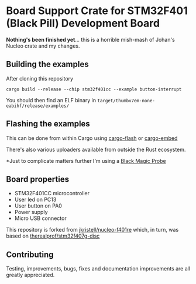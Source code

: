 # Board Support Crate for STM32F401 (Black Pill) Development Board

**Nothing's been finished yet**...
this is a horrible mish-mash of Johan's Nucleo crate and my changes.

## Building the examples

After cloning this repository

```cargo build --release --chip stm32f401cc --example button-interrupt```

You should then  find an ELF binary in
```target/thumbv7em-none-eabihf/release/examples/```

## Flashing the examples

This can be done from within Cargo using
[cargo-flash](https://github.com/probe-rs/cargo-flash)
or
[cargo-embed](https://github.com/probe-rs/cargo-embed)

There's also various uploaders available from outside the Rust ecosystem.

*Just to complicate matters further I'm using a
[Black Magic Probe](https://github.com/rust-embedded/debugonomicon/blob/master/src/overview.md#black-magic-probe)

## Board properties

* STM32F401CC microcontroller
* User led on PC13
* User button on PA0
* Power supply
* Micro USB connector

This repository is forked from
[jkristell/nucleo-f401re](https://github.com/jkristell/nucleo-f401re)
which, in turn, was based on
[therealprof/stm32f407g-disc](https://github.com/therealprof/stm32f407g-disc)

## Contributing

Testing, improvements, bugs, fixes and documentation improvements
are all greatly appreciated.
